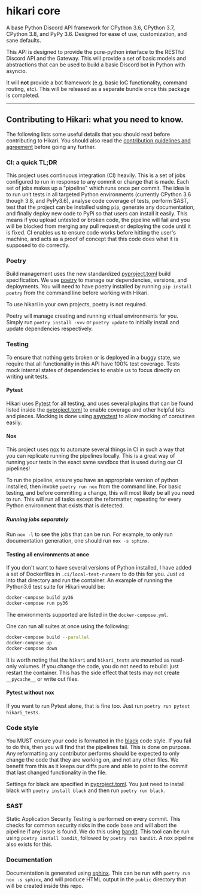 # hikari core

A base Python Discord API framework for CPython 3.6, CPython 3.7, CPython 3.8, and PyPy 3.6. Designed for ease of use,
customization, and sane defaults.

This API is designed to provide the pure-python interface to the RESTful Discord API and the Gateway. This will provide
a set of basic models and abstractions that can be used to build a basic Discord bot in Python with asyncio.

It will __not__ provide a bot framework (e.g. basic IoC functionality, command routing, etc). This will be released as 
a separate bundle once this package is completed.

----

## Contributing to Hikari: what you need to know.

The following lists some useful details that you should read before contributing to Hikari. You should also read
the [contribution guidelines and agreement](CONTRIBUTING.md) before going any further.

### CI: a quick TL;DR

This project uses continuous integration (CI) heavily. This is a set of jobs configured to run in response to any
commit or change that is made. Each set of jobs makes up a "pipeline" which runs once per commit. The idea is to run
unit tests in all targeted Python environments (currently CPython 3.6 though 3.8, and PyPy3.6), analyse code coverage
of tests, perform SAST, test that the project can be installed using `pip`, generate any documentation, 
and finally deploy new code to PyPi so that users can install it easily. This means if you upload untested or broken
code, the pipeline will fail and you will be blocked from merging any pull request or deploying the code until it is
fixed. CI enables us to ensure code works before hitting the user's machine, and acts as a proof of concept that this
code does what it is supposed to do correctly.

### Poetry

Build management uses the new standardized [pyproject.toml](pyproject.toml) build specification. We use [poetry](https://poetry.eustace.io/)
to manage our dependencies, versions, and deployments. You will need to have poetry installed by running
`pip install poetry` from the command line before working with Hikari.

To use hikari in your own projects, poetry is not required.

Poetry will manage creating and running virtual environments for you. Simply run `poetry install -vvv` or `poetry update`
to initially install and update dependencies respectively.

### Testing

To ensure that nothing gets broken or is deployed in a buggy state, we require that all functionality
in this API have 100% test coverage. Tests mock internal states of dependencies to enable us to focus directly
on writing unit tests.

#### Pytest

Hikari uses [Pytest](https://docs.pytest.org/en/latest/) for all testing, and uses several plugins that can be found
listed inside the [pyproject.toml](pyproject.toml) to enable coverage and other helpful bits and pieces. Mocking is done
using [asynctest](https://github.com/Martiusweb/asynctest) to allow mocking of coroutines easily. 

#### Nox

This project uses [nox](https://nox.thea.codes/en/stable/) to automate several things in CI in such a way that you 
can replicate running the pipelines locally. This is a great way of running your tests in the exact same sandbox that is
used during our CI pipelines!

To run the pipeline, ensure you have an appropriate version of python installed, then invoke 
`poetry run nox` from the command line. 
For basic testing, and before committing a change, this will most likely be all you need to run. 
This will run all tasks except the reformatter, repeating for every Python environment that exists that is detected.

##### Running jobs separately

Run `nox -l` to see the jobs that can be run. For example, to only run documentation generation, one should run 
`nox -s sphinx`.

#### Testing all environments at once

If you don't want to have several versions of Python installed, I have added a set of Dockerfiles in `.ci/local-test-runners` 
to do this for you. Just `cd` into that directory and run the container. An example of running the Python3.6 test suite
for Hikari would be:

```bash
docker-compose build py36
docker-compose run py36
```

The environments supported are listed in the `docker-compose.yml`.

One can run all suites at once using the following:

```bash
docker-compose build --parallel
docker-compose up
docker-compose down
```

It is worth noting that the `hikari` and `hikari_tests` are mounted as read-only volumes. If you change the
code, you do not need to rebuild: just restart the container. This has the side effect that tests may not
create `__pycache__` or write out files.

#### Pytest without nox

If you want to run Pytest alone, that is fine too. Just run `poetry run pytest hikari_tests`.

### Code style

You MUST ensure your code is formatted in the [black](https://github.com/python/black) code style. If you fail to do 
this, then you will find that the pipelines fail. This is done on purpose. Any reformatting any contributor performs
should be expected to only change the code that they are working on, and not any other files. We benefit from this as it
keeps our diffs pure and able to point to the commit that last changed functionality in the file.

Settings for black are specified in [pyproject.toml](pyproject.toml). You just need to install black with 
`poetry install black` and then run `poetry run black`.

### SAST

Static Application Security Testing is performed on every commit. This checks for common security risks in the code base
and will abort the pipeline if any issue is found. We do this using [bandit](https://github.com/PyCQA/bandit). This tool
can be run using `poetry install bandit`, followed by `poetry run bandit`. A nox pipeline also exists for this.

### Documentation

Documentation is generated using [sphinx](http://www.sphinx-doc.org/en/master/). This can be run with 
`poetry run nox -s sphinx`, and will produce HTML output in the `public` directory that will be created inside this repo.
